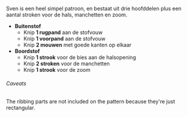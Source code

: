 Sven is een heel simpel patroon, en bestaat uit drie hoofddelen plus een aantal stroken voor de hals, manchetten en zoom.

 - **Buitenstof**
   - Knip **1 rugpand** aan de stofvouw
   - Knip **1 voorpand** aan de stofvouw
   - Knip **2 mouwen** met goede kanten op elkaar
 - **Boordstof**
   - Knip **1 strook** voor de bies aan de halsopening
   - Knip **2 stroken** voor de manchetten
   - Knip **1 strook** voor de zoom

<Warning>

######  Caveats

The ribbing parts are not included on the pattern because they're just rectangular.

</Warning>
